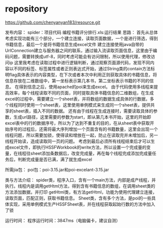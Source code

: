 # repository
https://github.com/chenyanyan183/resource.git

发布内容：
	spider：项目代码
	编程书籍评分排行.xls:运行结果
思路：
	首先从总体考虑实现功能有三个部分，一个建立连接，读取页面数据，一个是进行筛选，得到书籍信息，最后一个是将书籍信息生成excel文件
	建立连接使用java自带的UrlConnection建立与服务器之间的联系，通过输入流读取页面信息，这里由于编码问题，需要转换成utf-8，同时考虑可能会有访问限制，所以使用代理，修改访问ip
	这里我考虑在读取过程中进行逻辑判断，通过观察页面源代码，发现不同内容以不同的标签、标签属性或者正则表达式开始，通过String类的contain方法标明flag具体表示的内容类型，在下次或者本次中利用正则获取具体的书籍信息，将信息存放在二维数组中，第一坐标表示第几本书，第二坐标表示书籍的不同的信息。
	在得到信息之后，使用apache的poi来生成excel。
	由于代码使用多线程来提高效率，每个线程读取不同的页面，同时提取具体书籍信息的二维数组，在生成excel的过程中，需要建立一个sheet表，并将数组的数据生成具体的行数据，多个线程同时使用一个sheet表，这里使用单例模式来生成同一个sheet表，提供共享的sheet表，插入不同的数据。
	还有由于线程在生成连接时，需要读取具体的参数，生成url路径，这里需要的参数为start，即从第几本书开始，这里的开始即excel表中的行的数据序号，所以为了达到不重复的目的，在从sheet表中获取开始序号的过程后，还需将最大序列增加一个页面含有的书籍数量，这里会出现一个线程问题，所以需要加锁，使得读和增放在一起，防止在读取完并未增加后，另一线程开始读，造成读取同一页的问题。
	考虑到最后必须所有线程结束后才可以生成excel文件，即执行HSSFWorkbook的write方法，所以设置一个完成量的变量，在线程往sheet添加条数据后，改变完成量，再在每个线程完成添加完成量任务后，判断完成量是否已满，满了就生成excel

所需jia包：
	poi包：poi-3.15.jar和poi-excelant-3.15.jar

类与方法介绍：
	spider类，程序入口，含有一个main方法，内部是成产线程，并执行。线程内是调用getHtml方法，得到含有书籍信息的数组，在调用sheet类的方法添加数据，并打印
	getHtml类，有方法getHtml，功能为使用代理建立连接，读取页面，匹配正则，获取书籍信息。
	Sheet类，含有多个方法，是poi的一些具体实现，采用单例模式生产HSSFSheet表，并在线程获取起始行数的方法中加入了锁

运行时间：
	程序运行时间：3847ms（电脑偏卡，建议自测）
